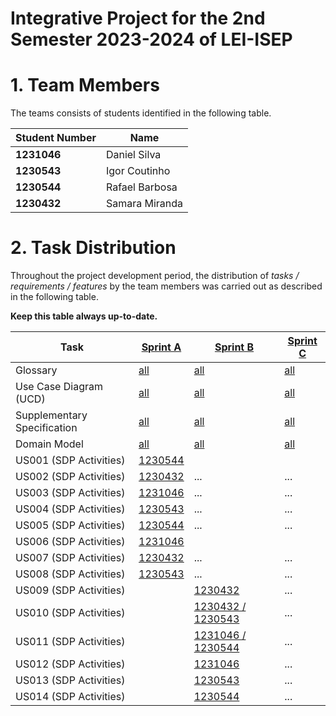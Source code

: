 # Integrative Project for the 2nd Semester 2023-2024 of LEI-ISEP

# 1. Team Members

The teams consists of students identified in the following table.

| Student Number | Name           |
|----------------|----------------|
| **1231046**    | Daniel Silva   |
| **1230543**    | Igor Coutinho  |
| **1230544**    | Rafael Barbosa |
| **1230432**    | Samara Miranda |

# 2. Task Distribution ###

Throughout the project development period, the distribution of _tasks / requirements / features_ by the team members
was carried out as described in the following table.

**Keep this table always up-to-date.**

| Task                        | [Sprint A](sprintA&B/Readme.md)                                                              | [Sprint B](sprintB/Readme.md)                                                              | [Sprint C](sprintC/Readme.md)                                                              |
|-----------------------------|----------------------------------------------------------------------------------------------|--------------------------------------------------------------------------------------------|--------------------------------------------------------------------------------------------|
| Glossary                    | [all](sprintA&B/global-artifacts/01.requirements-engineering/glossary.md)                    | [all](sprintB/global-artifacts/01.engineering-requirements/glossary.md)                    | [all](sprintC/global-artifacts/01.engineering-requirements/glossary.md)                    |
| Use Case Diagram (UCD)      | [all](sprintA&B/global-artifacts/01.requirements-engineering/use-case-diagram.md)            | [all](sprintB/global-artifacts/01.engineering-requirements/use-case-diagram.md)            | [all](sprintC/global-artifacts/01.engineering-requirements/use-case-diagram.md)            |
| Supplementary Specification | [all](sprintA&B/global-artifacts/01.requirements-engineering/supplementary-specification.md) | [all](sprintB/global-artifacts/01.engineering-requirements/supplementary-specification.md) | [all](sprintC/global-artifacts/01.engineering-requirements/supplementary-specification.md) |
| Domain Model                | [all](sprintA&B/global-artifacts/02.analysis/analysis.md)                                    | [all](sprintB/global-artifacts/02.analysis/analysis.md)                                    | [all](sprintC/global-artifacts/02.analysis/analysis.md)                                    |
| US001 (SDP Activities)      | [1230544](sprintA&B/us01/Readme.md)                                                          |                                                                                            |                                                                                            |
| US002 (SDP Activities)      | [1230432](sprintA&B/us002/Readme.md)                                                         | ...                                                                                        | ...                                                                                        |
| US003 (SDP Activities)      | [1231046](sprintA&B/us003/Readme.md)                                                         | ...                                                                                        | ...                                                                                        |
| US004 (SDP Activities)      | [1230543](sprintA&B/us004/Readme.md)                                                         | ...                                                                                        | ...                                                                                        |
| US005 (SDP Activities)      | [1230544](sprintA&B/us05/Readme.md)                                                          | ...                                                                                        | ...                                                                                        |
| US006 (SDP Activities)      | [1231046](sprintA&B/us006/Readme.md)                                                         |                                                                                            |                                                                                            |
| US007 (SDP Activities)      | [1230432](sprintA&B/us007/Readme.md)                                                         | ...                                                                                        | ...                                                                                        |
| US008 (SDP Activities)      | [1230543](sprintA&B/us008/Readme.md)                                                         | ...                                                                                        | ...                                                                                        |
| US009 (SDP Activities)      |                                                                                              | [1230432](sprintA&B/us009/Readme.md)                                                                                         | ...                                                                                        |
| US010 (SDP Activities)      |                                                                                              | [1230432 / 1230543](sprintA&B/us010/Readme.md)                                                                                          | ...                                                                                        |
| US011 (SDP Activities)      |                                                                                              | [1231046 / 1230544](sprintA&B/us011/Readme.md)                                                                                         | ...                                                                                        |
| US012 (SDP Activities)      |                                                                                              | [1231046](sprintA&B/us012/Readme.md)                                                                                          | ...                                                                                        |
| US013 (SDP Activities)      |                                                                                              | [1230543](sprintA&B/us013/Readme.md)                                                                                          | ...                                                                                        |
| US014 (SDP Activities)      |                                                                                              | [1230544](sprintA&B/us014/Readme.md)                                                                                         | ...                                                                                        |
